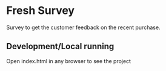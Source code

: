 # Fresh Survey
Survey to get the customer feedback on the recent purchase.
## Development/Local running

Open index.html in any browser to see the project